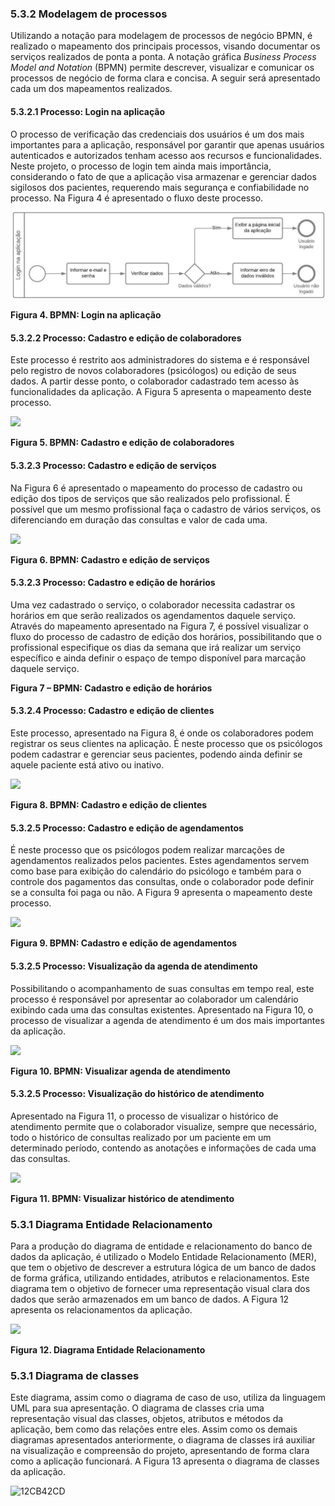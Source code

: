 ### **5.3.2 Modelagem de processos**
Utilizando a notação para modelagem de processos de negócio BPMN, é realizado o mapeamento dos principais processos, visando documentar os serviços realizados de ponta a ponta. A notação gráfica *Business Process Model and Notation* (BPMN) permite descrever, visualizar e comunicar os processos de negócio de forma clara e concisa. A seguir será apresentado cada um dos mapeamentos realizados.
#### **5.3.2.1 Processo: Login na aplicação**
O processo de verificação das credenciais dos usuários é um dos mais importantes para a aplicação, responsável por garantir que apenas usuários autenticados e autorizados tenham acesso aos recursos e funcionalidades. Neste projeto, o processo de login tem ainda mais importância, considerando o fato de que a aplicação visa armazenar e gerenciar dados sigilosos dos pacientes, requerendo mais segurança e confiabilidade no processo. Na Figura 4 é apresentado o fluxo deste processo.

![](login.png)

**Figura 4. BPMN: Login na aplicação**
#### **5.3.2.2 Processo: Cadastro e edição de colaboradores**
Este processo é restrito aos administradores do sistema e é responsável pelo registro de novos colaboradores (psicólogos) ou edição de seus dados. A partir desse ponto, o colaborador cadastrado tem acesso às funcionalidades da aplicação. A Figura 5 apresenta o mapeamento deste processo.

![](Aspose.Words.4582bbce-daeb-481f-b870-cbcb0f16f050.005.png)

**Figura 5. BPMN: Cadastro e edição de colaboradores**
#### **5.3.2.3 Processo: Cadastro e edição de serviços**
Na Figura 6 é apresentado o mapeamento do processo de cadastro ou edição dos tipos de serviços que são realizados pelo profissional. É possível que um mesmo profissional faça o cadastro de vários serviços, os diferenciando em duração das consultas e valor de cada uma.

![](Aspose.Words.4582bbce-daeb-481f-b870-cbcb0f16f050.006.png)

**Figura 6. BPMN: Cadastro e edição de serviços**
#### **5.3.2.3 Processo: Cadastro e edição de horários**
Uma vez cadastrado o serviço, o colaborador necessita cadastrar os horários em que serão realizados os agendamentos daquele serviço. Através do mapeamento apresentado na Figura 7, é possível visualizar o fluxo do processo de cadastro de edição dos horários, possibilitando que o profissional especifique os dias da semana que irá realizar um serviço específico e ainda definir o espaço de tempo disponível para marcação daquele serviço.

**Figura 7 – BPMN: Cadastro e edição de horários**
#### **5.3.2.4 Processo: Cadastro e edição de clientes**
Este processo, apresentado na Figura 8, é onde os colaboradores podem registrar os seus clientes na aplicação. É neste processo que os psicólogos podem cadastrar e gerenciar seus pacientes, podendo ainda definir se aquele paciente está ativo ou inativo.

![](Aspose.Words.4582bbce-daeb-481f-b870-cbcb0f16f050.007.png)

**Figura 8. BPMN: Cadastro e edição de clientes**
#### **5.3.2.5 Processo: Cadastro e edição de agendamentos**
É neste processo que os psicólogos podem realizar marcações de agendamentos realizados pelos pacientes. Estes agendamentos servem como base para exibição do calendário do psicólogo e também para o controle dos pagamentos das consultas, onde o colaborador pode definir se a consulta foi paga ou não. A Figura 9 apresenta o mapeamento deste processo.

![](Aspose.Words.4582bbce-daeb-481f-b870-cbcb0f16f050.008.png)

**Figura 9. BPMN: Cadastro e edição de agendamentos**
#### **5.3.2.5 Processo: Visualização da agenda de atendimento**
Possibilitando o acompanhamento de suas consultas em tempo real, este processo é responsável por apresentar ao colaborador um calendário exibindo cada uma das consultas existentes. Apresentado na Figura 10, o processo de visualizar a agenda de atendimento é um dos mais importantes da aplicação.

![](Aspose.Words.4582bbce-daeb-481f-b870-cbcb0f16f050.009.png)

**Figura 10. BPMN: Visualizar agenda de atendimento**
#### **5.3.2.5 Processo: Visualização do histórico de atendimento**
Apresentado na Figura 11, o processo de visualizar o histórico de atendimento permite que o colaborador visualize, sempre que necessário, todo o histórico de consultas realizado por um paciente em um determinado período, contendo as anotações e informações de cada uma das consultas.

![](Aspose.Words.4582bbce-daeb-481f-b870-cbcb0f16f050.010.png)

**Figura 11. BPMN: Visualizar histórico de atendimento**
### **5.3.1 Diagrama Entidade Relacionamento**
Para a produção do diagrama de entidade e relacionamento do banco de dados da aplicação, é utilizado o Modelo Entidade Relacionamento (MER), que tem o objetivo de descrever a estrutura lógica de um banco de dados de forma gráfica, utilizando entidades, atributos e relacionamentos. Este diagrama tem o objetivo de fornecer uma representação visual clara dos dados que serão armazenados em um banco de dados. A Figura 12 apresenta os relacionamentos da aplicação.

![](Aspose.Words.4582bbce-daeb-481f-b870-cbcb0f16f050.011.jpeg)

**Figura 12. Diagrama Entidade Relacionamento**
### **5.3.1 Diagrama de classes**
Este diagrama, assim como o diagrama de caso de uso, utiliza da linguagem UML para sua apresentação. O diagrama de classes cria uma representação visual das classes, objetos, atributos e métodos da aplicação, bem como das relações entre eles. Assim como os demais diagramas apresentados anteriormente, o diagrama de classes irá auxiliar na visualização e compreensão do projeto, apresentando de forma clara como a aplicação funcionará. A Figura 13 apresenta o diagrama de classes da aplicação.

![](Aspose.Words.4582bbce-daeb-481f-b870-cbcb0f16f050.012.jpeg "12CB42CD")